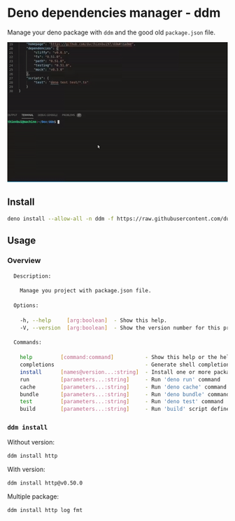 # Deno dependencies manager - ddm

Manage your deno package with `ddm` and the good old `package.json` file.

![demo](demo.gif)

## Install

```sh
deno install --allow-all -n ddm -f https://raw.githubusercontent.com/ducthienbui97/ddm/master/bundle/ddm.js
```

## Usage

### Overview

```sh
  Description:
  
    Manage you project with package.json file.
  
  Options:
  
    -h, --help     [arg:boolean]  - Show this help.
    -V, --version  [arg:boolean]  - Show the version number for this program.  
  
  Commands:
  
    help         [command:command]          - Show this help or the help of a sub-command.
    completions                             - Generate shell completions for zsh and bash.
    install      [names@version...:string]  - Install one or more package
    run          [parameters...:string]     - Run 'deno run' command
    cache        [parameters...:string]     - Run 'deno cache' command
    bundle       [parameters...:string]     - Run 'deno bundle' command
    test         [parameters...:string]     - Run 'deno test' command
    build        [parameters...:string]     - Run 'build' script defined in package.json
```

### `ddm install`

Without version:

```sh
ddm install http
```

With version:

```sh
ddm install http@v0.50.0
```

Multiple package:

```sh
ddm install http log fmt
```